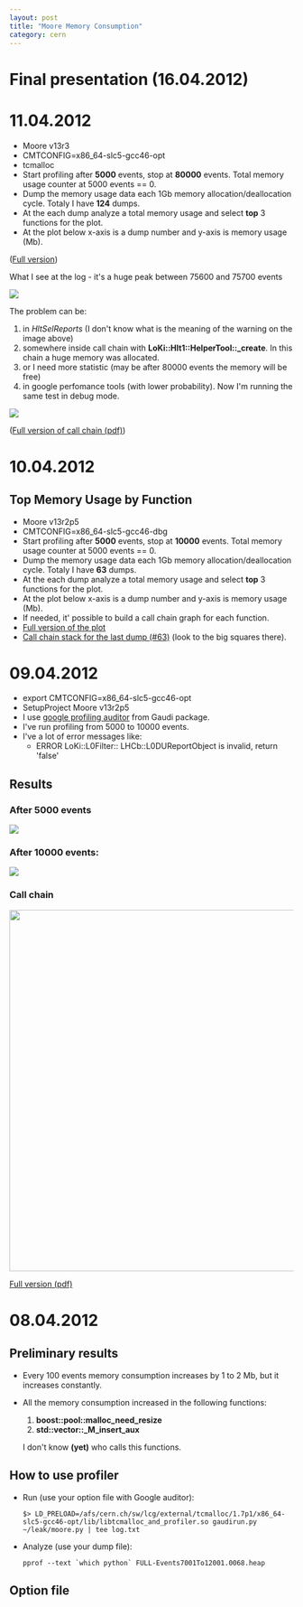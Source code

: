 ```yaml
---
layout: post
title: "Moore Memory Consumption"
category: cern
---
```


# Final presentation (16.04.2012)

<script async class="speakerdeck-embed" data-id="4f8e826337aff9002101015d" data-ratio="1.3350717079530638" src="//speakerdeck.com/assets/embed.js"></script>

# 11.04.2012
* Moore v13r3
* CMTCONFIG=x86_64-slc5-gcc46-opt
* tcmalloc
* Start profiling after **5000** events, stop at **80000** events. Total memory usage counter at 5000 events == 0.
* Dump the memory usage data each 1Gb memory allocation/deallocation cycle. Totaly I have **124** dumps.
* At the each dump analyze a total memory usage and select **top** 3 functions for the plot.
* At the plot below x-axis is a dump number and y-axis is memory usage (Mb). 


<script type="text/javascript" src="//ajax.googleapis.com/ajax/static/modules/gviz/1.0/chart.js"> {"dataSourceUrl":"//docs.google.com/spreadsheet/tq?key=0Ag1zWDlANxEodDM3d0tGQ2tyS2U4Ym9PTHJWdFpHM1E&transpose=0&headers=1&range=A1%3AI124&gid=0&pub=1","options":{"vAxes":[{"title":"Mb","minValue":null,"viewWindowMode":"pretty","viewWindow":{"min":null}},{"viewWindowMode":"pretty","viewWindow":{}}],"fontName":"Comic Sans MS","title":"Top Memory Usage (5000-80000 events)","useFormatFromData":true,"booleanRole":"certainty","legendTextStyle":{"color":"#222","fontSize":"9"},"animation":{"duration":500},"useFirstColumnAsDomain":true,"hAxis":{"title":"Dump#"},"isStacked":false,"width":640,"height":965},"state":{},"chartType":"AreaChart","chartName":"Chart 1"} </script>

([Full version][chartv13r3])


What I see at the log -  it's a huge peak between 75600 and 75700 events


<img src="https://lh3.googleusercontent.com/-6MUWuugbVb8/T4VG4pQrcgI/AAAAAAAADno/9jiKJFJFBBU/s640/Selection_041.png"/>


The problem can be:

1. in *HltSelReports* (I don't know what is the meaning of the warning on the image above)
1. somewhere inside call chain with **LoKi::Hlt1::HelperTool::_create**. In this chain a huge memory was allocated.
1. or I need more statistic (may be after 80000 events the memory will be free)
1. in google perfomance tools (with lower probability). Now I'm running the same test in debug mode.

<img src="http://f.cl.ly/items/2l2m3T3o091F2u3p3v1o/Selection_040.png"/>

([Full version of call chain (pdf)][strangechain])

[chartv13r3]: http://goo.gl/sLFkH
[strangechain]: http://f.cl.ly/items/1Q1g1a2D2k1t0r3n2X1W/FULL-Events5001To80001.0115.heap.pdf




# 10.04.2012

## Top Memory Usage by Function
* Moore v13r2p5
* CMTCONFIG=x86_64-slc5-gcc46-dbg
* Start profiling after **5000** events, stop at **10000** events. Total memory usage counter at 5000 events == 0.
* Dump the memory usage data each 1Gb memory allocation/deallocation cycle. Totaly I have **63** dumps.
* At the each dump analyze a total memory usage and select **top** 3 functions for the plot.
* At the plot below x-axis is a dump number and y-axis is memory usage (Mb). 
* If needed, it' possible to build a call chain graph for each function.
* [Full version of the plot][chart]
* [Call chain stack for the last dump (#63)][lastchain] (look to the big squares there).

<script type="text/javascript" src="//ajax.googleapis.com/ajax/static/modules/gviz/1.0/chart.js"> {"dataSourceUrl":"//docs.google.com/spreadsheet/tq?key=0Ag1zWDlANxEodFBBYnZJeWFCRk5FZFBMeURJUmlBbFE&transpose=0&headers=1&range=A1%3AM64&gid=0&pub=1","options":{"fontName":"Comic Sans MS","legendTextStyle":{"color":"#222","fontSize":"9"},"animation":{"duration":500},"vAxis":{"format":"0.##"},"width":640,"logScale":false,"hAxis":{"title":"dump #"},"vAxes":[{"title":"Mb","viewWindowMode":"pretty","viewWindow":{"max":500},"maxValue":500},{"viewWindowMode":"pretty","viewWindow":{}}],"title":"Top Memory Usage by function","useFormatFromData":true,"booleanRole":"certainty","height":700,"useFirstColumnAsDomain":true,"isStacked":false},"state":{},"chartType":"AreaChart","chartName":"Chart 1"} </script>

[chart]: http://goo.gl/Zy6Fc
[lastchain]: http://cl.ly/1a2P2I31253Q0N0Y380M/mem_v13r2p5_dbg.pdf


# 09.04.2012

* export CMTCONFIG=x86_64-slc5-gcc46-opt
* SetupProject Moore v13r2p5 
* I use [google profiling auditor](gpa) from Gaudi package.
* I've run profiling from 5000 to 10000 events.
* I've a lot of error messages like: 
   * ERROR LoKi::L0Filter:: LHCb::L0DUReportObject is invalid, return 'false'


## Results

### After 5000 events

<img src="https://lh4.googleusercontent.com/-t_kuPazy7CE/T4J_ndgMnLI/AAAAAAAADmg/W5EN1H0yzy0/s640/Selection_038.png"/>

### After 10000 events:

<img src="https://lh5.googleusercontent.com/-BBcLrbTmpEI/T4J_na1FdbI/AAAAAAAADmk/aCv9oHVrUUs/s640/Selection_039.png"/>

### Call chain

<a href="https://picasaweb.google.com/lh/photo/Qp_xKqQnOcTqvTNc_Gq9WtMTjNZETYmyPJy0liipFm0?feat=embedwebsite"><img src="https://lh3.googleusercontent.com/-tqzlpUE-jwU/T4J_neYjxTI/AAAAAAAADmo/fii2sBFiWok/s640/Selection_037.png" height="640" width="580" /></a>

[Full version (pdf)][callchain]

[callchain]: http://f.cl.ly/items/041o2I0V13341f243c0y/mem.pdf


# 08.04.2012

## Preliminary results
* Every 100 events memory consumption increases by 1 to 2 Mb, but it increases constantly.
* All the memory consumption increased in the following functions:
   1. **boost::pool::malloc_need_resize**
   1. **std::vector::_M_insert_aux**
   
   I don't know **(yet)** who calls this functions.



## How to use profiler
* Run (use your option file with Google auditor):

  ```
  $> LD_PRELOAD=/afs/cern.ch/sw/lcg/external/tcmalloc/1.7p1/x86_64-slc5-gcc46-opt/lib/libtcmalloc_and_profiler.so gaudirun.py ~/leak/moore.py | tee log.txt
  ```
  
  

* Analyze (use your dump file):

  ```
  pprof --text `which python` FULL-Events7001To12001.0068.heap
  ```


## Option file
<script src="https://gist.github.com/2336910.js?file=moore.py"></script>



[gpa]: http://svnweb.cern.ch/world/wsvn/gaudi/Gaudi/trunk/GaudiProfiling/src/component/google/?#a6816e93c9669c650c04ee6b66730f067
